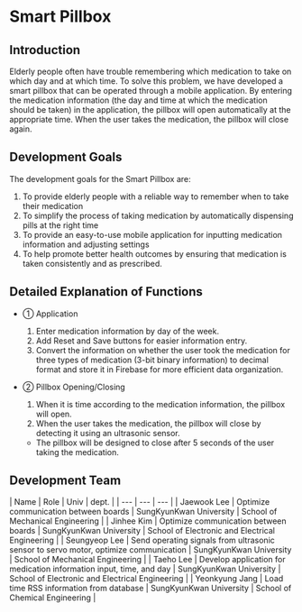 # Smart Pillbox

## Introduction
Elderly people often have trouble remembering which medication to take on which day and at which time. To solve this problem, we have developed a smart pillbox that can be operated through a mobile application. By entering the medication information (the day and time at which the medication should be taken) in the application, the pillbox will open automatically at the appropriate time. When the user takes the medication, the pillbox will close again. 

## Development Goals
The development goals for the Smart Pillbox are:

  1. To provide elderly people with a reliable way to remember when to take their medication
  2. To simplify the process of taking medication by automatically dispensing pills at the right time
  3. To provide an easy-to-use mobile application for inputting medication information and adjusting settings
  4. To help promote better health outcomes by ensuring that medication is taken consistently and as prescribed.

## Detailed Explanation of Functions
- ① Application
  1. Enter medication information by day of the week.
  2. Add Reset and Save buttons for easier information entry.
  3. Convert the information on whether the user took the medication for three types of medication (3-bit binary information) to decimal format and store it in Firebase for more efficient data organization.

- ② Pillbox Opening/Closing
  1. When it is time according to the medication information, the pillbox will open.
  2. When the user takes the medication, the pillbox will close by detecting it using an ultrasonic sensor.
    - The pillbox will be designed to close after 5 seconds of the user taking the medication.

## Development Team
| Name | Role | Univ | dept. |
| --- | --- | --- |
| Jaewook Lee | Optimize communication between boards |  SungKyunKwan University | School of Mechanical Engineering |
| Jinhee Kim | Optimize communication between boards |  SungKyunKwan University | School of Electronic and Electrical Engineering |
| Seungyeop Lee | Send operating signals from ultrasonic sensor to servo motor, optimize communication |  SungKyunKwan University | School of Mechanical Engineering |
| Taeho Lee | Develop application for medication information input, time, and day |  SungKyunKwan University | School of Electronic and Electrical Engineering |
| Yeonkyung Jang | Load time RSS information from database |  SungKyunKwan University | School of Chemical Engineering |

